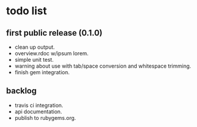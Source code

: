 todo list
=========

first public release (0.1.0)
----------------------------

- clean up output.
- overview.rdoc w/ipsum lorem.
- simple unit test.
- warning about use with tab/space conversion and whitespace trimming.
- finish gem integration.

backlog
-------

- travis ci integration.
- api documentation.
- publish to rubygems.org.
